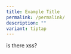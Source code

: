 ```yaml
---
title: Example Title
permalink: /permalink/
description: ""
variant: tiptap
---
```

<p>is there xss?</p>